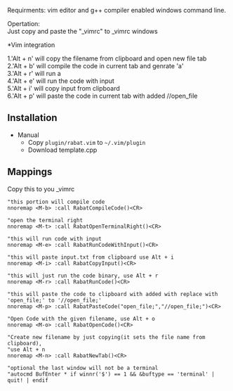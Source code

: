 Requirments:
vim editor and g++ compiler enabled windows command line. <br>

Opertation:<br>
Just copy and paste the "_vimrc" to _vimrc windows


*Vim integration

1.'Alt + n' will copy the filename from clipboard and open new file tab <br>
2.'Alt + b' will compile the code in current tab and genrate 'a'<br>
3.'Alt + r' will run a<br>
4.'Alt + e' will run the code with input<br>
5.'Alt + i' will copy input from clipboard<br>
6.'Alt + p' will paste the code in current tab with added //open_file <br>

Installation
------------
* Manual
  * Copy `plugin/rabat.vim` to `~/.vim/plugin`
  * Download template.cpp


Mappings
---------
Copy this to you _vimrc
```vim
"this portion will compile code
nnoremap <M-b> :call RabatCompileCode()<CR>

"open the terminal right
nnoremap <M-t> :call RabatOpenTerminalRight()<CR>

"this will run code with input
nnoremap <M-e> :call RabatRunCodeWithInput()<CR>

"this will paste input.txt from clipboard use Alt + i
nnoremap <M-i> :call RabatCopyInput()<CR>

"this will just run the code binary, use Alt + r
nnoremap <M-r> :call RabatRunCode()<CR>

"this will paste the code to clipboard with added with replace with 'open_file;' to '//open_file;' 
nnoremap <M-p> :call RabatPasteCode("open_file;","//open_file;")<CR>

"Open Code with the given filename, use Alt + o
nnoremap <M-o> :call RabatOpenCode()<CR>

"Create new filename by just copying(it sets the file name from clipboard),
"use Alt + n
nnoremap <M-n> :call RabatNewTab()<CR>

"optional the last window will not be a terminal
"autocmd BufEnter * if winnr('$') == 1 && &buftype == 'terminal' | quit! | endif
```

